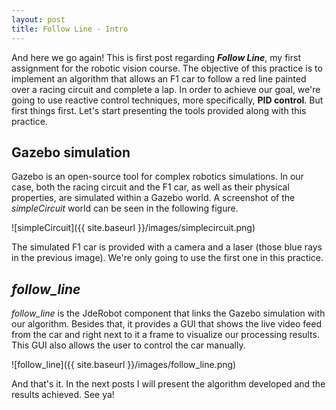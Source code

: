 ```yaml
---
layout: post
title: Follow Line - Intro
---
```

And here we go again! This is first post regarding ***Follow Line***, my first assignment for the robotic vision course. The objective of this practice is to implement an algorithm that allows an F1 car to follow a red line painted over a racing circuit and complete a lap. In order to achieve our goal, we're going to use reactive control techniques, more specifically, **PID control**. But first things first. Let's start presenting the tools provided along with this practice.

## Gazebo simulation
Gazebo is an open-source tool for complex robotics simulations. In our case, both the racing circuit and the F1 car, as well as their physical properties, are simulated within a Gazebo world. A screenshot of the *simpleCircuit* world can be seen in the following figure.

![simpleCircuit]({{ site.baseurl }}/images/simplecircuit.png)

The simulated F1 car is provided with a camera and a laser (those blue rays in the previous image). We're only going to use the first one in this practice.

## *follow_line* 
*follow_line* is the JdeRobot component that links the Gazebo simulation with our algorithm. Besides that, it provides a GUI that shows the live video feed from the car and right next to it a frame to visualize our processing results. This GUI also allows the user to control the car manually.

![follow_line]({{ site.baseurl }}/images/follow_line.png)

And that's it. In the next posts I will present the algorithm developed and the results achieved. See ya!





